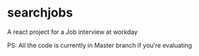 # searchjobs
A react project for a Job interview at workday

PS: All the code is currently in Master branch if you're evaluating
